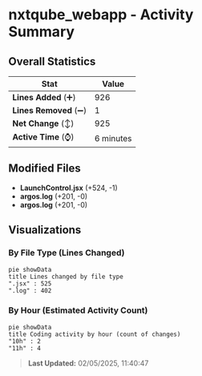 # nxtqube_webapp - Activity Summary 

## Overall Statistics

| Stat                   | Value                                                             |
| ---------------------- | ----------------------------------------------------------------- |
| **Lines Added** (➕)   | 926                                          |
| **Lines Removed** (➖) | 1                                        |
| **Net Change** (↕)    | 925                |
| **Active Time** (⌚)   | 6 minutes |


## Modified Files
- **LaunchControl.jsx** (+524, -1)
- **argos.log** (+201, -0)
- **argos.log** (+201, -0)

## Visualizations

### By File Type (Lines Changed)

```mermaid
pie showData
title Lines changed by file type
".jsx" : 525
".log" : 402
```

### By Hour (Estimated Activity Count)

```mermaid
pie showData
title Coding activity by hour (count of changes)
"10h" : 2
"11h" : 4
```


> **Last Updated:** 02/05/2025, 11:40:47